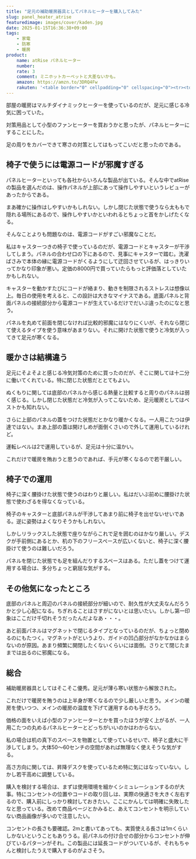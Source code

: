 ```yaml
---
title: "足元の補助暖房器具としてパネルヒーターを購入してみた"
slug: panel_heater_atrise
featuredimage: images/cover/kaden.jpg
date: 2025-01-15T16:36:38+09:00
tags:
    - 家電
    - 防寒
    - 暖房
product:
    name: atRise パネルヒーター
    number: 
    rate: 3
    comment: ミニホットカーペットと大差ないかも。
    amazon: https://amzn.to/3DRQ4Fw
    rakuten: '<table border="0" cellpadding="0" cellspacing="0"><tr><td><div style="border:1px solid #95a5a6;border-radius:.75rem;background-color:#FFFFFF;width:504px;margin:0px;padding:5px;text-align:center;overflow:hidden;"><table><tr><td style="width:240px"><a href="https://hb.afl.rakuten.co.jp/ichiba/43defbf7.6afb6d1a.43defbf8.34586ed6/?pc=https%3A%2F%2Fitem.rakuten.co.jp%2Fauc-risecreation%2Fy0721%2F&link_type=picttext&ut=eyJwYWdlIjoiaXRlbSIsInR5cGUiOiJwaWN0dGV4dCIsInNpemUiOiIyNDB4MjQwIiwibmFtIjoxLCJuYW1wIjoicmlnaHQiLCJjb20iOjEsImNvbXAiOiJkb3duIiwicHJpY2UiOjEsImJvciI6MSwiY29sIjoxLCJiYnRuIjoxLCJwcm9kIjowLCJhbXAiOmZhbHNlfQ%3D%3D" target="_blank" rel="nofollow sponsored noopener" style="word-wrap:break-word;"><img src="https://hbb.afl.rakuten.co.jp/hgb/43defbf7.6afb6d1a.43defbf8.34586ed6/?me_id=1307271&item_id=10004620&pc=https%3A%2F%2Fthumbnail.image.rakuten.co.jp%2F%400_mall%2Fauc-risecreation%2Fcabinet%2Fproduct%2Ftop%2Fy0731_01c_em.jpg%3F_ex%3D240x240&s=240x240&t=picttext" border="0" style="margin:2px" alt="[商品価格に関しましては、リンクが作成された時点と現時点で情報が変更されている場合がございます。]" title="[商品価格に関しましては、リンクが作成された時点と現時点で情報が変更されている場合がございます。]"></a></td><td style="vertical-align:top;width:248px;display: block;"><p style="font-size:12px;line-height:1.4em;text-align:left;margin:0px;padding:2px 6px;word-wrap:break-word"><a href="https://hb.afl.rakuten.co.jp/ichiba/43defbf7.6afb6d1a.43defbf8.34586ed6/?pc=https%3A%2F%2Fitem.rakuten.co.jp%2Fauc-risecreation%2Fy0721%2F&link_type=picttext&ut=eyJwYWdlIjoiaXRlbSIsInR5cGUiOiJwaWN0dGV4dCIsInNpemUiOiIyNDB4MjQwIiwibmFtIjoxLCJuYW1wIjoicmlnaHQiLCJjb20iOjEsImNvbXAiOiJkb3duIiwicHJpY2UiOjEsImJvciI6MSwiY29sIjoxLCJiYnRuIjoxLCJwcm9kIjowLCJhbXAiOmZhbHNlfQ%3D%3D" target="_blank" rel="nofollow sponsored noopener" style="word-wrap:break-word;">【クーポン利用で5980円♪ 16日迄】＼2025年最新モデル／ パネルヒーター 足元 折りたたみ デスク下 リモコン付き こたつ ワイド オフィス 遠赤外線 デスク 足元ヒーター デスクヒーター PSE認証 暖房器具 省エネ 節電 自動電源オフ 筒型 ラウンド型 AT01</a><br><span >価格：7,980円（税込、送料別)</span> <span style="color:#BBB">(2025/1/13時点)</span></p><div style="margin:10px;"><a href="https://hb.afl.rakuten.co.jp/ichiba/43defbf7.6afb6d1a.43defbf8.34586ed6/?pc=https%3A%2F%2Fitem.rakuten.co.jp%2Fauc-risecreation%2Fy0721%2F&link_type=picttext&ut=eyJwYWdlIjoiaXRlbSIsInR5cGUiOiJwaWN0dGV4dCIsInNpemUiOiIyNDB4MjQwIiwibmFtIjoxLCJuYW1wIjoicmlnaHQiLCJjb20iOjEsImNvbXAiOiJkb3duIiwicHJpY2UiOjEsImJvciI6MSwiY29sIjoxLCJiYnRuIjoxLCJwcm9kIjowLCJhbXAiOmZhbHNlfQ%3D%3D" target="_blank" rel="nofollow sponsored noopener" style="word-wrap:break-word;"><img src="https://static.affiliate.rakuten.co.jp/makelink/rl.svg" style="float:left;max-height:27px;width:auto;margin-top:0" ></a><a href="https://hb.afl.rakuten.co.jp/ichiba/43defbf7.6afb6d1a.43defbf8.34586ed6/?pc=https%3A%2F%2Fitem.rakuten.co.jp%2Fauc-risecreation%2Fy0721%2F%3Fscid%3Daf_pc_bbtn&link_type=picttext&ut=eyJwYWdlIjoiaXRlbSIsInR5cGUiOiJwaWN0dGV4dCIsInNpemUiOiIyNDB4MjQwIiwibmFtIjoxLCJuYW1wIjoicmlnaHQiLCJjb20iOjEsImNvbXAiOiJkb3duIiwicHJpY2UiOjEsImJvciI6MSwiY29sIjoxLCJiYnRuIjoxLCJwcm9kIjowLCJhbXAiOmZhbHNlfQ==" target="_blank" rel="nofollow sponsored noopener" style="word-wrap:break-word;"><div style="float:right;width:41%;height:27px;background-color:#bf0000;color:#fff!important;font-size:12px;font-weight:500;line-height:27px;margin-left:1px;padding: 0 12px;border-radius:16px;cursor:pointer;text-align:center;"> 楽天で購入 </div></a></div></td></tr></table></div><br><p style="color:#000000;font-size:12px;line-height:1.4em;margin:5px;word-wrap:break-word"></p></td></tr></table>'
---
```


部屋の暖房はマルチダイナミックヒーターを使っているのだが、足元に感じる冷気に困っていた。

対策用品として小型のファンヒーターを買おうかと思ったが、パネルヒーターにすることにした。

足の周りをカバーできて寒さの対策としてはもってこいだと思ったのである。

<!--more-->

## 椅子で使うには電源コードが邪魔すぎる

パネルヒーターといっても各社からいろんな製品が出ている。そんな中でatRiseの製品を選んだのは、操作パネルが上部にあって操作しやすいというレビューがあったからである。

まあ確かに操作はしやすいかもしれない。しかし閉じた状態で使うなら太ももで隠れる場所にあるので、操作しやすいかといわれるとちょっと首をかしげたくなる。

そんなことよりも問題なのは、電源コードがすごい邪魔なことだ。

私はキャスターつきの椅子で使っているのだが、電源コードとキャスターが干渉してしまう。パネルの合わせ口の下にあるので、見事にキャスターで踏む。洗濯ばさみで本体の縁に電源コードがくるようにして迂回させているが、はっきりいってかなり印象が悪い。定価の8000円で買っていたらもっと評価落としていたかもしれない。

キャスターを動かすたびにコードが絡まり、動きを制限されるストレスは想像以上。毎日の使用を考えると、この設計は大きなマイナスである。底面パネルと背面パネルの接続部分から電源コードが生えているだけでだいぶ違ったのになと思う。

パネルを丸めて前面を閉じなければ比較的邪魔にはなりにくいが、それなら閉じて使えるタイプを使う意味があまりない。それに開けた状態で使うと冷気が入ってきて足元が寒くなる。

## 暖かさは結構違う

足元にそよそよと感じる冷気対策のために買ったのだが、そこに関しては十二分に働いてくれている。特に閉じた状態だととてもよい。

ぬくもりに関しては底部のパネルから感じる熱量と比較すると周りのパネルは弱く感じる。しかし閉じた状態だと冷気が入ってこないため、足元暖房としてはベストかも知れない。

さらに上部のパネルの蓋をつけた状態だとかなり暖かくなる。一人用こたつは伊達ではない。まあ上部の蓋は開けしめが面倒くさいので外して運用しているけれど。

運転レベルは2で運用しているが、足元は十分に温かい。

これだけで暖房を賄おうと思うのであれば、手元が寒くなるので若干厳しい。

## 椅子での運用

椅子に深く腰掛けた状態で使うのはわりと厳しい。私はだいぶ前めに腰掛けた状態で使わざるを得なくなっている。

椅子のキャスターと底部パネルが干渉してあまり前に椅子を出せないせいである。逆に姿勢はよくなりそうかもしれない。

しかしリラックスした状態で座りながらこれで足を囲むのはかなり厳しい。デスクが手前側にあるとか、机の下のフリースペースが広いくないと、椅子に深く腰掛けて使うのは難しいだろう。

パネルを閉じた状態でも足を組んだりするスペースはある。ただし蓋をつけて運用する場合は、多分ちょっと窮屈な気がする。

## その他気になったところ

底部のパネルと周辺のパネルの接続部分が細いので、耐久性が大丈夫なんだろうかと少し心配になる。ちぎれることはさすがにないとは思いたい。しかし第一印象はここだけ千切れそうだったんだよなあ・・・。

あと前面パネルはマグネットで閉じるタイプとなっているのだが、ちょっと閉めるのにもたつく。マグネットがというより、ガイドの凹凸部分がなかなかはまらないのが原因。あまり頻繁に開閉したくないくらいには面倒。さりとて閉じたままでは出るのに邪魔になる。

## 総合

補助暖房器具としてはそこそこ優秀。足元が薄ら寒い状態から解放された。

これだけで暖房を賄うのは上半身が寒くなるので少し厳しいと思う。メインの暖房を使いつつ、メインの暖房の温度を下げて運用するのも手だろう。

価格の面をいえば小型のファンヒーターとかを買ったほうが安く上がるが、一人用こたつの丸めるパネルヒーターとどっちがいいのかはわからない。

私の場合は机の真下のスペースを物置として使っているせいで、椅子と盛大に干渉してしまう。大体50〜60センチの空間があれば無理なく使えそうな気がする。

高さ方向に関しては、昇降デスクを使っているため特に気にはなっていない。しかし若干高めに調整している。

購入を検討する場合は、まずは使用環境を細かくシミュレーションするのが大事。特にコンセントの位置やコードの取り回しは、実際の快適さを大きく左右するので、購入前にしっかり検討しておきたい。ここにかんしては明確に失敗したなと思っている。改めて商品ページとかみると、あえてコンセントを明示していない商品画像が多いので注意したい。

コンセントの長さも要確認。2mと書いてあっても、実質使える長さは1mくらいしかないということもありうる。前パネルの付け合せの部分からコンセントが伸びているパターンがそれ。この製品には延長コードがついているが、それもちゃんと検討したうえで購入するのがよさそう。
